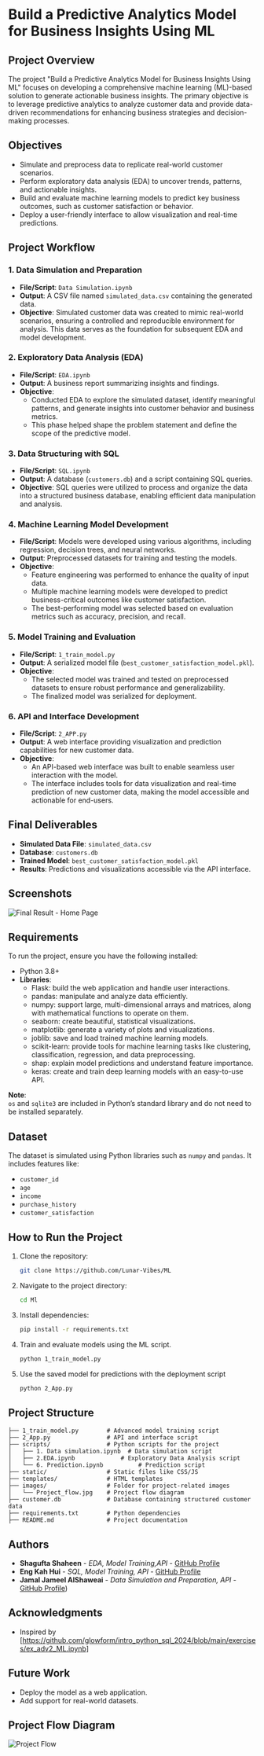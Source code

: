 # Build a Predictive Analytics Model for Business Insights Using ML

## Project Overview
The project "Build a Predictive Analytics Model for Business Insights Using ML" focuses on developing a comprehensive machine learning (ML)-based solution to generate actionable business insights. The primary objective is to leverage predictive analytics to analyze customer data and provide data-driven recommendations for enhancing business strategies and decision-making processes.

## Objectives
- Simulate and preprocess data to replicate real-world customer scenarios.
- Perform exploratory data analysis (EDA) to uncover trends, patterns, and actionable insights.
- Build and evaluate machine learning models to predict key business outcomes, such as customer satisfaction or behavior.
- Deploy a user-friendly interface to allow visualization and real-time predictions.

## Project Workflow

### 1. Data Simulation and Preparation
- **File/Script**: `Data Simulation.ipynb`
- **Output**: A CSV file named `simulated_data.csv` containing the generated data.
- **Objective**: Simulated customer data was created to mimic real-world scenarios, ensuring a controlled and reproducible environment for analysis. This data serves as the foundation for subsequent EDA and model development.

### 2. Exploratory Data Analysis (EDA)
- **File/Script**: `EDA.ipynb`
- **Output**: A business report summarizing insights and findings.
- **Objective**:
  - Conducted EDA to explore the simulated dataset, identify meaningful patterns, and generate insights into customer behavior and business metrics.
  - This phase helped shape the problem statement and define the scope of the predictive model.

### 3. Data Structuring with SQL
- **File/Script**: `SQL.ipynb`
- **Output**: A database (`customers.db`) and a script containing SQL queries.
- **Objective**: SQL queries were utilized to process and organize the data into a structured business database, enabling efficient data manipulation and analysis.

### 4. Machine Learning Model Development
- **File/Script**: Models were developed using various algorithms, including regression, decision trees, and neural networks.
- **Output**: Preprocessed datasets for training and testing the models.
- **Objective**:
  - Feature engineering was performed to enhance the quality of input data.
  - Multiple machine learning models were developed to predict business-critical outcomes like customer satisfaction.
  - The best-performing model was selected based on evaluation metrics such as accuracy, precision, and recall.

### 5. Model Training and Evaluation
- **File/Script**: `1_train_model.py`
- **Output**: A serialized model file (`best_customer_satisfaction_model.pkl`).
- **Objective**:
  - The selected model was trained and tested on preprocessed datasets to ensure robust performance and generalizability.
  - The finalized model was serialized for deployment.

### 6. API and Interface Development
- **File/Script**: `2_APP.py`
- **Output**: A web interface providing visualization and prediction capabilities for new customer data.
- **Objective**:
  - An API-based web interface was built to enable seamless user interaction with the model.
  - The interface includes tools for data visualization and real-time prediction of new customer data, making the model accessible and actionable for end-users.

## Final Deliverables
- **Simulated Data File**: `simulated_data.csv`
- **Database**: `customers.db`
- **Trained Model**: `best_customer_satisfaction_model.pkl`
- **Results**: Predictions and visualizations accessible via the API interface.


## Screenshots
![Final Result - Home Page](images/home_page.png )

## Requirements
To run the project, ensure you have the following installed:

- Python 3.8+
- **Libraries**:
	- Flask: build the web application and handle user interactions.
	- pandas: manipulate and analyze data efficiently.
	- numpy: support large, multi-dimensional arrays and matrices, along with mathematical functions to operate on them.
	- seaborn: create beautiful, statistical visualizations.
	- matplotlib: generate a variety of plots and visualizations.
	- joblib: save and load trained machine learning models.
	- scikit-learn: provide tools for machine learning tasks like clustering, classification, regression, and data preprocessing.
	- shap: explain model predictions and understand feature importance.
	- keras: create and train deep learning models with an easy-to-use API.



**Note**:  
`os` and `sqlite3` are included in Python’s standard library and do not need to be installed separately.

## Dataset
The dataset is simulated using Python libraries such as `numpy` and `pandas`. It includes features like:
- `customer_id`
- `age`
- `income`
- `purchase_history`
- `customer_satisfaction`


## How to Run the Project
1. Clone the repository:
   ```bash
   git clone https://github.com/Lunar-Vibes/ML
   ```
2. Navigate to the project directory:
   ```bash
   cd Ml
   ```
3. Install dependencies:
   ```bash
   pip install -r requirements.txt
   ```
4. Train and evaluate models using the ML script.
	```bash
   python 1_train_model.py
   ```
5. Use the saved model for predictions with the deployment script
	```bash
   python 2_App.py
   ```


## Project Structure
```
├── 1_train_model.py        # Advanced model training script
├── 2_App.py                # API and interface script
├── scripts/                # Python scripts for the project
│   ├── 1. Data simulation.ipynb  # Data simulation script
│   ├── 2.EDA.ipynb             # Exploratory Data Analysis script
│   └── 6. Prediction.ipynb          # Prediction script
├── static/                 # Static files like CSS/JS 
├── templates/              # HTML templates 
├── images/                 # Folder for project-related images
│   └── Project_flow.jpg    # Project flow diagram
├── customer.db             # Database containing structured customer data
├── requirements.txt        # Python dependencies
├── README.md               # Project documentation

```


## Authors
- **Shagufta Shaheen** - *EDA, Model Training,API* - [GitHub Profile](https://github.com/Lunar-Vibes)
- **Eng Kah Hui** - *SQL, Model Training, API* - [GitHub Profile](https://github.com/clarice-eng7117)
- **Jamal Jameel AlShaweai** - *Data Simulation and Preparation, API* - [GitHub Profile](https://github.com/jamalgh))

## Acknowledgments
- Inspired by [https://github.com/glowform/intro_python_sql_2024/blob/main/exercises/ex_adv2_ML.ipynb]


## Future Work
- Deploy the model as a web application.
- Add support for real-world datasets.


## Project Flow Diagram
![Project Flow](images/Project_flow.jpg)
